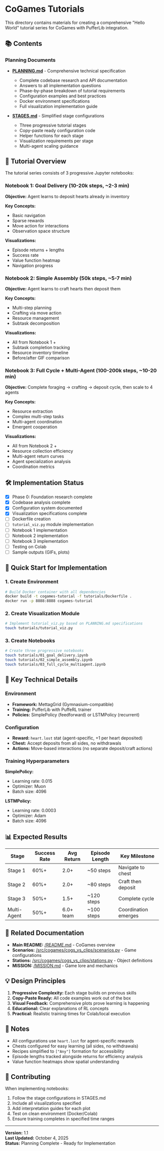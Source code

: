 # CoGames Tutorials

This directory contains materials for creating a comprehensive "Hello World" tutorial series for CoGames with PufferLib integration.

## 📚 Contents

### Planning Documents

- **[PLANNING.md](PLANNING.md)** - Comprehensive technical specification
  - Complete codebase research and API documentation
  - Answers to all implementation questions
  - Phase-by-phase breakdown of tutorial requirements
  - Configuration examples and best practices
  - Docker environment specifications
  - Full visualization implementation guide

- **[STAGES.md](STAGES.md)** - Simplified stage configurations
  - Three progressive tutorial stages
  - Copy-paste ready configuration code
  - Helper functions for each stage
  - Visualization requirements per stage
  - Multi-agent scaling guidance

## 🎯 Tutorial Overview

The tutorial series consists of 3 progressive Jupyter notebooks:

### Notebook 1: Goal Delivery (10-20k steps, ~2-3 min)
**Objective:** Agent learns to deposit hearts already in inventory

**Key Concepts:**
- Basic navigation
- Sparse rewards
- Move action for interactions
- Observation space structure

**Visualizations:**
- Episode returns + lengths
- Success rate
- Value function heatmap
- Navigation progress

### Notebook 2: Simple Assembly (50k steps, ~5-7 min)
**Objective:** Agent learns to craft hearts then deposit them

**Key Concepts:**
- Multi-step planning
- Crafting via move action
- Resource management
- Subtask decomposition

**Visualizations:**
- All from Notebook 1 +
- Subtask completion tracking
- Resource inventory timeline
- Before/after GIF comparison

### Notebook 3: Full Cycle + Multi-Agent (100-200k steps, ~10-20 min)
**Objective:** Complete foraging → crafting → deposit cycle, then scale to 4 agents

**Key Concepts:**
- Resource extraction
- Complex multi-step tasks
- Multi-agent coordination
- Emergent cooperation

**Visualizations:**
- All from Notebook 2 +
- Resource collection efficiency
- Multi-agent return curves
- Agent specialization analysis
- Coordination metrics

## 🛠️ Implementation Status

- [x] Phase 0: Foundation research complete
- [x] Codebase analysis complete
- [x] Configuration system documented
- [x] Visualization specifications complete
- [ ] Dockerfile creation
- [ ] `tutorial_viz.py` module implementation
- [ ] Notebook 1 implementation
- [ ] Notebook 2 implementation
- [ ] Notebook 3 implementation
- [ ] Testing on Colab
- [ ] Sample outputs (GIFs, plots)

## 🚀 Quick Start for Implementation

### 1. Create Environment
```bash
# Build Docker container with all dependencies
docker build -t cogames-tutorial -f tutorials/Dockerfile .
docker run -p 8888:8888 cogames-tutorial
```

### 2. Create Visualization Module
```bash
# Implement tutorial_viz.py based on PLANNING.md specifications
touch tutorials/tutorial_viz.py
```

### 3. Create Notebooks
```bash
# Create three progressive notebooks
touch tutorials/01_goal_delivery.ipynb
touch tutorials/02_simple_assembly.ipynb
touch tutorials/03_full_cycle_multiagent.ipynb
```

## 📖 Key Technical Details

### Environment
- **Framework:** MettagGrid (Gymnasium-compatible)
- **Training:** PufferLib with PuffeRL trainer
- **Policies:** SimplePolicy (feedforward) or LSTMPolicy (recurrent)

### Configuration
- **Reward:** `heart.lost` stat (agent-specific, +1 per heart deposited)
- **Chest:** Accept deposits from all sides, no withdrawals
- **Actions:** Move-based interactions (no separate deposit/craft actions)

### Training Hyperparameters
**SimplePolicy:**
- Learning rate: 0.015
- Optimizer: Muon
- Batch size: 4096

**LSTMPolicy:**
- Learning rate: 0.0003
- Optimizer: Adam
- Batch size: 4096

## 📊 Expected Results

| Stage | Success Rate | Avg Return | Episode Length | Key Milestone |
|-------|-------------|------------|----------------|---------------|
| Stage 1 | 60%+ | 2.0+ | ~50 steps | Navigate to chest |
| Stage 2 | 60%+ | 2.0+ | ~80 steps | Craft then deposit |
| Stage 3 | 50%+ | 1.5+ | ~120 steps | Complete cycle |
| Multi-Agent | 50%+ | 6.0+ team | ~100 steps | Coordination emerges |

## 🔗 Related Documentation

- **Main README:** [/README.md](../README.md) - CoGames overview
- **Scenarios:** [/src/cogames/cogs_vs_clips/scenarios.py](../src/cogames/cogs_vs_clips/scenarios.py) - Game configurations
- **Stations:** [/src/cogames/cogs_vs_clips/stations.py](../src/cogames/cogs_vs_clips/stations.py) - Object definitions
- **MISSION:** [/MISSION.md](../MISSION.md) - Game lore and mechanics

## 💡 Design Principles

1. **Progressive Complexity:** Each stage builds on previous skills
2. **Copy-Paste Ready:** All code examples work out of the box
3. **Visual Feedback:** Comprehensive plots prove learning is happening
4. **Educational:** Clear explanations of RL concepts
5. **Practical:** Realistic training times for Colab/local execution

## 📝 Notes

- All configurations use `heart.lost` for agent-specific rewards
- Chests configured for easy learning (all sides, no withdrawals)
- Recipes simplified to `["Any"]` formation for accessibility
- Episode lengths tracked alongside returns for efficiency analysis
- Value function heatmaps show spatial understanding

## 🤝 Contributing

When implementing notebooks:
1. Follow the stage configurations in STAGES.md
2. Include all visualizations specified
3. Add interpretation guides for each plot
4. Test on clean environment (Docker/Colab)
5. Ensure training completes in specified time ranges

---

**Version:** 1.1  
**Last Updated:** October 4, 2025  
**Status:** Planning Complete - Ready for Implementation


